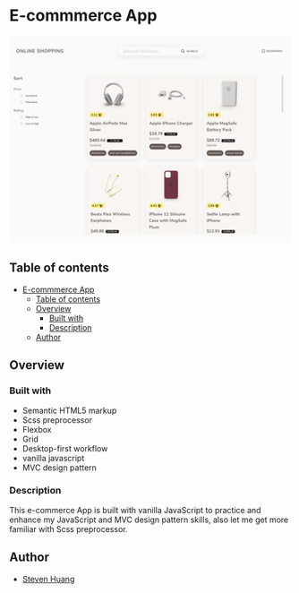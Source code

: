 # E-commmerce App

![E-commerce app](./Screenshot.jpeg)

## Table of contents

- [E-commmerce App](#e-commmerce-app)
  - [Table of contents](#table-of-contents)
  - [Overview](#overview)
    - [Built with](#built-with)
    - [Description](#description)
  - [Author](#author)

## Overview

### Built with

- Semantic HTML5 markup
- Scss preprocessor
- Flexbox
- Grid
- Desktop-first workflow
- vanilla javascript
- MVC design pattern

### Description

This e-commerce App is built with vanilla JavaScript to practice and enhance my JavaScript and MVC design pattern skills, also let me get more familiar with Scss preprocessor.

## Author

- [Steven Huang](https://github.com/stevenHuang0604)
